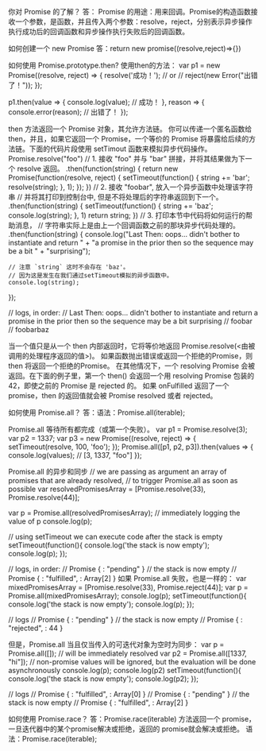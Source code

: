 你对 Promise 的了解？
答：
Promise 的用途：用来回调。Promise的构造函数接收一个参数，是函数，并且传入两个参数：resolve，reject，分别表示异步操作执行成功后的回调函数和异步操作执行失败后的回调函数。

如何创建一个 new Promise
答：return new promise((resolve,reject)=>{})

如何使用 Promise.prototype.then?
使用then的方法：
var p1 = new Promise((resolve, reject) => {
  resolve('成功！');
  // or
  // reject(new Error("出错了！"));
});

p1.then(value => {
  console.log(value); // 成功！
}, reason => {
  console.error(reason); // 出错了！
});

then 方法返回一个 Promise 对象，其允许方法链。
你可以传递一个匿名函数给 then，并且，如果它返回一个 Promise，一个等价的 Promise 将暴露给后续的方法链。下面的代码片段使用 setTimout 函数来模拟异步代码操作。
Promise.resolve("foo")
  // 1. 接收 "foo" 并与 "bar" 拼接，并将其结果做为下一个 resolve 返回。
  .then(function(string) {
    return new Promise(function(resolve, reject) {
      setTimeout(function() {
        string += 'bar';
        resolve(string);
      }, 1);
    });
  })
  // 2. 接收 "foobar", 放入一个异步函数中处理该字符串
  // 并将其打印到控制台中, 但是不将处理后的字符串返回到下一个。
  .then(function(string) {
    setTimeout(function() {
      string += 'baz';
      console.log(string);
    }, 1)
    return string;
  })
  // 3. 打印本节中代码将如何运行的帮助消息，
  // 字符串实际上是由上一个回调函数之前的那块异步代码处理的。
  .then(function(string) {
    console.log("Last Then:  oops... didn't bother to instantiate and return " +
                "a promise in the prior then so the sequence may be a bit " +
                "surprising");

    // 注意 `string` 这时不会存在 'baz'。
    // 因为这是发生在我们通过setTimeout模拟的异步函数中。
    console.log(string);
  });

// logs, in order:
// Last Then: oops... didn't bother to instantiate and return a promise in the prior then so the sequence may be a bit surprising
// foobar
// foobarbaz

当一个值只是从一个 then 内部返回时，它将等价地返回 Promise.resolve(<由被调用的处理程序返回的值>)。
如果函数抛出错误或返回一个拒绝的Promise，则 then 将返回一个拒绝的Promise。
在其他情况下，一个 resolving Promise 会被返回。在下面的例子里，第一个 then() 会返回一个用 resolving Promise 包装的 42，即使之前的 Promise 是 rejected 的。
如果 onFulfilled 返回了一个 promise，then 的返回值就会被 Promise resolved 或者 rejected。

如何使用 Promise.all？
答：语法：Promise.all(iterable);

Promise.all 等待所有都完成（或第一个失败）。
var p1 = Promise.resolve(3);
var p2 = 1337;
var p3 = new Promise((resolve, reject) => {
  setTimeout(resolve, 100, 'foo');
}); 
Promise.all([p1, p2, p3]).then(values => { 
  console.log(values); // [3, 1337, "foo"] 
});

Promise.all 的异步和同步
// we are passing as argument an array of promises that are already resolved,
// to trigger Promise.all as soon as possible
var resolvedPromisesArray = [Promise.resolve(33), Promise.resolve(44)];

var p = Promise.all(resolvedPromisesArray);
// immediately logging the value of p
console.log(p);

// using setTimeout we can execute code after the stack is empty
setTimeout(function(){
    console.log('the stack is now empty');
    console.log(p);
});

// logs, in order:
// Promise { <state>: "pending" } 
// the stack is now empty
// Promise { <state>: "fulfilled", <value>: Array[2] }
如果 Promise.all 失败，也是一样的：
var mixedPromisesArray = [Promise.resolve(33), Promise.reject(44)];
var p = Promise.all(mixedPromisesArray);
console.log(p);
setTimeout(function(){
    console.log('the stack is now empty');
    console.log(p);
});

// logs
// Promise { <state>: "pending" } 
// the stack is now empty
// Promise { <state>: "rejected", <reason>: 44 }

但是，Promise.all 当且仅当传入的可迭代对象为空时为同步：
var p = Promise.all([]); // will be immediately resolved
var p2 = Promise.all([1337, "hi"]); // non-promise values will be ignored, but the evaluation will be done asynchronously
console.log(p);
console.log(p2)
setTimeout(function(){
    console.log('the stack is now empty');
    console.log(p2);
});

// logs
// Promise { <state>: "fulfilled", <value>: Array[0] }
// Promise { <state>: "pending" }
// the stack is now empty
// Promise { <state>: "fulfilled", <value>: Array[2] }

如何使用 Promise.race？
答：Promise.race(iterable) 方法返回一个 promise，一旦迭代器中的某个promise解决或拒绝，返回的 promise就会解决或拒绝。
语法：Promise.race(iterable);

